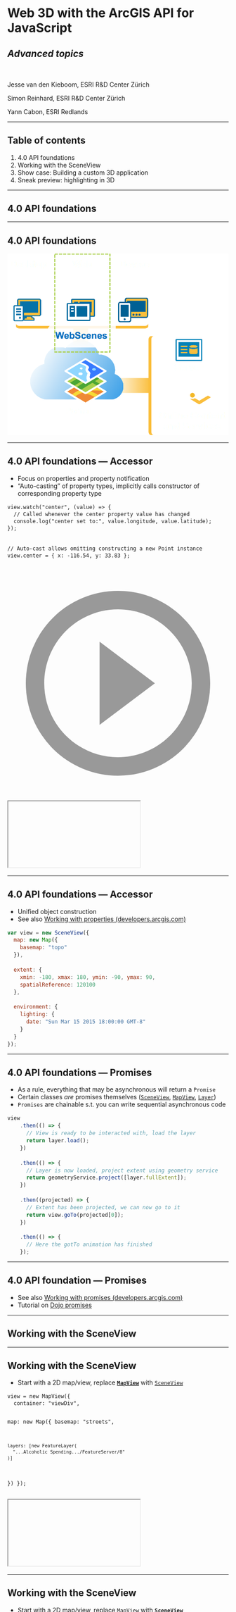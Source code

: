 <!-- .slide: data-background="images/title.png" -->

<div style="margin-top: 300px"/>

# Web 3D with the ArcGIS API for JavaScript
## _Advanced topics_

<br>

Jesse van den Kieboom, ESRI R&amp;D Center Zürich

Simon Reinhard, ESRI R&amp;D Center Zürich

Yann Cabon, ESRI Redlands

---

<!-- .slide: data-background="images/bg-4.png" -->

## Table of contents

1. 4.0 API foundations
1. Working with the SceneView
1. Show case: Building a custom 3D application
1. Sneak preview: highlighting in 3D

---

<!-- .slide: data-background="images/bg-4.png" -->

## 4.0 API foundations

---

<!-- .slide: data-background="images/bg-6.png" -->

## 4.0 API foundations

<img src="./images/platform.png" style="max-height: 500px"/>

---

<!-- .slide: data-background="images/bg-6.png" -->

## 4.0 API foundations &mdash; Accessor

- Focus on properties and property notification
- “Auto-casting” of property types, implicitly calls constructor of corresponding
  property type

<div class="twos">
  <div class="snippet">
  <pre><code class="lang-js hljs javascript">view.watch("center", (value) => {
  // Called whenever the center property value has changed
  console.log("center set to:", value.longitude, value.latitude);
});

// Auto-cast allows omitting constructing a new Point instance
view.center = {
  x: -116.54,
  y: 33.83
};</code></pre>
  <svg data-play-frame="frame-auto-cast" class="play-code" viewBox="0 0 24 24"><path fill="#999" d="M12,20.14C7.59,20.14 4,16.55 4,12.14C4,7.73 7.59,4.14 12,4.14C16.41,4.14 20,7.73 20,12.14C20,16.55 16.41,20.14 12,20.14M12,2.14A10,10 0 0,0 2,12.14A10,10 0 0,0 12,22.14A10,10 0 0,0 22,12.14C22,6.61 17.5,2.14 12,2.14M10,16.64L16,12.14L10,7.64V16.64Z" /></svg>
  </div>
  <div class="snippet-preview">
    <iframe id="frame-auto-cast" data-src="./snippets/auto-cast.html"></iframe>
  </div>
</div>

---

<!-- .slide: data-background="images/bg-6.png" -->

## 4.0 API foundations &mdash; Accessor

- Unified object construction
- See also [Working with properties (developers.arcgis.com)](https://developers.arcgis.com/javascript/beta/guide/working-with-props/index.html)

```js
var view = new SceneView({
  map: new Map({
    basemap: "topo"
  }),

  extent: {
    xmin: -180, xmax: 180, ymin: -90, ymax: 90,
    spatialReference: 120100
  },

  environment: {
    lighting: {
      date: "Sun Mar 15 2015 18:00:00 GMT-8"
    }
  }
});
```

---

<!-- .slide: data-background="images/bg-6.png" -->

## 4.0 API foundations &mdash; Promises

- As a rule, everything that may be asynchronous will return a `Promise`
- Certain classes _are_ promises themselves ([`SceneView`](https://developers.arcgis.com/javascript/beta/api-reference/esri-views-SceneView.html), [`MapView`](https://developers.arcgis.com/javascript/beta/api-reference/esri-views-MapView.html), [`Layer`](https://developers.arcgis.com/javascript/beta/api-reference/esri-layers-Layer.html))
- `Promises` are chainable s.t. you can write sequential asynchronous code

```js
view
    .then(() => {
      // View is ready to be interacted with, load the layer
      return layer.load();
    })

    .then(() => {
      // Layer is now loaded, project extent using geometry service
      return geometryService.project([layer.fullExtent]);
    })

    .then((projected) => {
      // Extent has been projected, we can now go to it
      return view.goTo(projected[0]);
    })

    .then(() => {
      // Here the gotTo animation has finished
    });
```

---

<!-- .slide: data-background="images/bg-6.png" -->

## 4.0 API foundation &mdash; Promises

- See also [Working with promises (developers.arcgis.com)](https://developers.arcgis.com/javascript/beta/guide/working-with-promises/index.html)
- Tutorial on [Dojo promises](http://dojotoolkit.org/documentation/tutorials/1.10/promises/index.html)

---

<!-- .slide: data-background="images/bg-4.png" -->

## Working with the SceneView

---

<!-- .slide: data-background="images/bg-6.png" -->

## Working with the SceneView

- Start with a 2D map/view, replace **[`MapView`](https://developers.arcgis.com/javascript/beta/api-reference/esri-views-MapView.html)** with [`SceneView`](https://developers.arcgis.com/javascript/beta/api-reference/esri-views-SceneView.html)

<div class="twos">
  <div class="snippet">
  <pre><code class="lang-js hljs javascript">view = new MapView({
  container: "viewDiv",

  map: new Map({
    basemap: "streets",

    layers: [new FeatureLayer(
      "...Alcoholic Spending.../FeatureServer/0"
    )]
  })
});</code></pre>
  </div>
  <div class="snippet-preview">
    <iframe data-src="./snippets/setup-3d-view-mapview.html"></iframe>
  </div>
</div>

---

<!-- .slide: data-background="images/bg-6.png" -->

## Working with the SceneView

- Start with a 2D map/view, replace [`MapView`](https://developers.arcgis.com/javascript/beta/api-reference/esri-views-MapView.html) with **[`SceneView`](https://developers.arcgis.com/javascript/beta/api-reference/esri-views-SceneView.html)**

<div class="twos">
  <div class="snippet">
  <pre><code class="lang-js hljs javascript">view = new SceneView({
  container: "viewDiv",

  map: new Map({
    basemap: "streets",

    layers: [new FeatureLayer(
      "...Alcoholic Spending.../FeatureServer/0"
    )]
  })
});</code></pre>
  </div>
  <div class="snippet-preview">
    <iframe data-src="./snippets/setup-3d-view-sceneview.html"></iframe>
  </div>
</div>

---

<!-- .slide: data-background="images/bg-6.png" -->

## Working with the SceneView

- Unified 2D and 3D data model (the [`Map`](https://developers.arcgis.com/javascript/beta/api-reference/esri-Map.html)), [`Layer`](https://developers.arcgis.com/javascript/beta/api-reference/esri-layers-Layer.html), [`Renderer`](https://developers.arcgis.com/javascript/beta/api-reference/esri-renderers-Renderer.html) and [`Symbol`](https://developers.arcgis.com/javascript/beta/api-reference/esri-symbols-Symbol.html)
- Common [`View`](https://developers.arcgis.com/javascript/beta/api-reference/esri-views-View.html) subclass between 2D and 3D
- Makes it easy (boring!) to transition to 3D
- However, to exploit 3D, you need to learn certain 3D concepts

---

<!-- .slide: data-background="images/bg-6.png" -->

## Working with the [`SceneView`](https://developers.arcgis.com/javascript/beta/api-reference/esri-views-SceneView.html)

```ts
class SceneView {
  // Camera specifies the view
  camera: Camera;

  // Previously called animateTo in beta3
  goTo(...);
  
  // Settings that affect constraints (e.g. navigation constraints)
  constraints: SceneViewConstraints;

  // Padding on the view
  padding: { top: number, right: number, bottom: number, left: number };

  // Quality profile (upcoming in 4.0 (not in beta3))
  qualityProfile: string;

  // Converting coordinate systems
  toScreen(mapPoint: Point): ScreenPoint;
  toMap(screenPoint: ScreenPoint): Point;
}
```

---

<!-- .slide: data-background="images/bg-6.png" -->

## Working with the [`SceneView`](https://developers.arcgis.com/javascript/beta/api-reference/esri-views-SceneView.html) &mdash; [`esri/Camera`](https://developers.arcgis.com/javascript/beta/api-reference/esri-Camera.html)

- Primary specification of the view is the [`Camera`](https://developers.arcgis.com/javascript/beta/api-reference/esri-Camera.html)

```ts
class Camera {
  // The position of the camera eye in 3D space (`x`, `y` + `z` elevation)
  position: Point;

  // The heading angle (towards north in degrees, [0, 360]°)
  heading: number;

  // The tilt angle ([0, 180]°, with 0° straight down, 90° horizontal)
  tilt: number;
}
```

---

<!-- .slide: data-background="images/bg-6.png" -->

## Working with the [`SceneView`](https://developers.arcgis.com/javascript/beta/api-reference/esri-views-SceneView.html) &mdash; [`esri/Camera`](https://developers.arcgis.com/javascript/beta/api-reference/esri-Camera.html)

- [`SceneView.camera`](https://developers.arcgis.com/javascript/beta/api-reference/esri-views-SceneView.html#camera) is a **value** object

<div class="twos">
  <div class="snippet">
  <pre><code class="lang-js hljs javascript">var camera = view.camera;

// Increment the heading of the camera by 5 degrees
camera.heading += 5;

// Set the modified camera on the view
view.camera = camera;</code></pre>
  <svg data-play-frame="frame-heading-increment" class="play-code" viewBox="0 0 24 24"><path fill="#999" d="M12,20.14C7.59,20.14 4,16.55 4,12.14C4,7.73 7.59,4.14 12,4.14C16.41,4.14 20,7.73 20,12.14C20,16.55 16.41,20.14 12,20.14M12,2.14A10,10 0 0,0 2,12.14A10,10 0 0,0 12,22.14A10,10 0 0,0 22,12.14C22,6.61 17.5,2.14 12,2.14M10,16.64L16,12.14L10,7.64V16.64Z" /></svg>
  </div>
  <div class="snippet-preview">
    <iframe id="frame-heading-increment" data-src="./snippets/setup-3d-view-camera-heading-increment.html"></iframe>
  </div>
</div>

---

<!-- .slide: data-background="images/bg-6.png" -->

## Working with the [`SceneView`](https://developers.arcgis.com/javascript/beta/api-reference/esri-views-SceneView.html) &mdash; [`goTo`](https://developers.arcgis.com/javascript/beta/api-reference/esri-views-SceneView.html#animateTo)

- `goTo(target[, options])`
- Simple interface to go to a specific view
- Animates by default, can be disabled in options `{ animate: false }`
- Returns a `Promise` which resolves when the animation has finished<br><br>
- A number of diffent targets are supported: `Camera`, `Geometry`, `Geometry[]`, `Graphic`, `Graphic[]`
- Besides target, allows specifying desired `scale`, `position`, `heading` and `tilt`

---

<!-- .slide: data-background="images/bg-6.png" -->

## Working with the [`SceneView`](https://developers.arcgis.com/javascript/beta/api-reference/esri-views-SceneView.html) &mdash; [`goTo`](https://developers.arcgis.com/javascript/beta/api-reference/esri-views-SceneView.html#animateTo)

- Rotate the view to closest multiple of 30°

<div class="twos">
  <div class="snippet">
  <pre><code class="lang-js hljs javascript">var h = view.camera.heading;

// Set the heading of the view to
// the closest multiple of 30 degrees
var heading = Math.floor(h / 30) * 30 + 30;

// go to heading preserves view.center
view.goTo({
  heading: heading
});
</code></pre>
  <svg data-play-frame="frame-goto-heading" class="play-code" viewBox="0 0 24 24"><path fill="#999" d="M12,20.14C7.59,20.14 4,16.55 4,12.14C4,7.73 7.59,4.14 12,4.14C16.41,4.14 20,7.73 20,12.14C20,16.55 16.41,20.14 12,20.14M12,2.14A10,10 0 0,0 2,12.14A10,10 0 0,0 12,22.14A10,10 0 0,0 22,12.14C22,6.61 17.5,2.14 12,2.14M10,16.64L16,12.14L10,7.64V16.64Z" /></svg>
  </div>
  <div class="snippet-preview">
    <iframe id="frame-goto-heading" data-src="./snippets/setup-3d-view-goto-heading.html"></iframe>
  </div>
</div>

---

<!-- .slide: data-background="images/bg-6.png" -->

## Working with the [`SceneView`](https://developers.arcgis.com/javascript/beta/api-reference/esri-views-SceneView.html) &mdash; [`goTo`](https://developers.arcgis.com/javascript/beta/api-reference/esri-views-SceneView.html#animateTo)

- Rotate the **camera!** to closest multiple of 30°

<div class="twos">
  <div class="snippet">
  <pre><code class="lang-js hljs javascript">var h = view.camera.heading;

// Set the heading of the view to
// the closest multiple of 30 degrees
var heading = Math.floor(h / 30) * 30 + 30;

// go to heading while preserving camera position
view.goTo({
  position: view.camera.position,
  heading: heading
});
</code></pre>
  <svg data-play-frame="frame-goto-heading-position" class="play-code" viewBox="0 0 24 24"><path fill="#999" d="M12,20.14C7.59,20.14 4,16.55 4,12.14C4,7.73 7.59,4.14 12,4.14C16.41,4.14 20,7.73 20,12.14C20,16.55 16.41,20.14 12,20.14M12,2.14A10,10 0 0,0 2,12.14A10,10 0 0,0 12,22.14A10,10 0 0,0 22,12.14C22,6.61 17.5,2.14 12,2.14M10,16.64L16,12.14L10,7.64V16.64Z" /></svg>
  </div>
  <div class="snippet-preview">
    <iframe id="frame-goto-heading-position" data-src="./snippets/setup-3d-view-goto-heading-position.html"></iframe>
  </div>
</div>

---

<!-- .slide: data-background="images/bg-6.png" -->

## Working with the [`SceneView`](https://developers.arcgis.com/javascript/beta/api-reference/esri-views-SceneView.html) &mdash; [`goTo`](https://developers.arcgis.com/javascript/beta/api-reference/esri-views-SceneView.html#animatoTo)

- View a set of graphics at a certain scale, heading and tilt

<div class="twos">
  <div class="snippet">
  <pre><code class="lang-js hljs javascript">// Specify the target, as well as
// additional settings to further define the view
view.goTo({

  // The target is a set of graphics which should be
  // brought into view
  target: view.graphics

  // Additionally, set at which scale, heading and tilt
  // these graphics should be viewed
  scale: 5000,
  heading: 30,
  tilt: 60

});
</code></pre>
  <svg data-play-frame="frame-goto-graphics" class="play-code" viewBox="0 0 24 24"><path fill="#999" d="M12,20.14C7.59,20.14 4,16.55 4,12.14C4,7.73 7.59,4.14 12,4.14C16.41,4.14 20,7.73 20,12.14C20,16.55 16.41,20.14 12,20.14M12,2.14A10,10 0 0,0 2,12.14A10,10 0 0,0 12,22.14A10,10 0 0,0 22,12.14C22,6.61 17.5,2.14 12,2.14M10,16.64L16,12.14L10,7.64V16.64Z" /></svg>
  </div>
  <div class="snippet-preview">
    <iframe id="frame-goto-graphics" data-src="./snippets/setup-3d-view-goto-graphics.html"></iframe>
  </div>
</div>

---

<!-- .slide: data-background="images/bg-6.png" -->

## Working with the [`SceneView`](https://developers.arcgis.com/javascript/beta/api-reference/esri-views-SceneView.html) &mdash; [`goTo`](https://developers.arcgis.com/javascript/beta/api-reference/esri-views-SceneView.html#animateTo)

- User defined continuous animations

<div class="twos">
  <div class="snippet">
  <pre><code class="lang-js hljs javascript">var scale = view.scale;
var center = view.center.clone();

Scheduler.addFrameTask({
  update: function(ev) {
    var pt = new Point({
      x: center.longitude + ev.spendInTask / 1000 * 20,
      y: center.latitude
    });

    view.goTo({
      target: pt,
      scale: scale
    });
  }
});
</code></pre>
  <svg data-play-frame="frame-goto-custom" class="play-code" viewBox="0 0 24 24"><path fill="#999" d="M12,20.14C7.59,20.14 4,16.55 4,12.14C4,7.73 7.59,4.14 12,4.14C16.41,4.14 20,7.73 20,12.14C20,16.55 16.41,20.14 12,20.14M12,2.14A10,10 0 0,0 2,12.14A10,10 0 0,0 12,22.14A10,10 0 0,0 22,12.14C22,6.61 17.5,2.14 12,2.14M10,16.64L16,12.14L10,7.64V16.64Z" /></svg>
  </div>
  <div class="snippet-preview">
    <iframe id="frame-goto-custom" data-src="./snippets/setup-3d-view-goto-custom.html"></iframe>
  </div>
</div>

---

<!-- .slide: data-background="images/bg-6.png" -->

## Working with the [`SceneView`](https://developers.arcgis.com/javascript/beta/api-reference/esri-views-SceneView.html) &mdash; [`altitude`](https://developers.arcgis.com/javascript/beta/api-reference/esri-views-SceneView.html#constraints)

<div class="twos">
  <div class="snippet">
  <pre><code class="lang-js hljs javascript">// The minimum and maximum allowed
// altitude (camera.position.z) of the camera.
view.constraints.altitude = {
  min: 100000,
  max: 100000000
};
</code></pre>
  <svg data-play-frame="frame-constraints-altitude" class="play-code" viewBox="0 0 24 24"><path fill="#999" d="M12,20.14C7.59,20.14 4,16.55 4,12.14C4,7.73 7.59,4.14 12,4.14C16.41,4.14 20,7.73 20,12.14C20,16.55 16.41,20.14 12,20.14M12,2.14A10,10 0 0,0 2,12.14A10,10 0 0,0 12,22.14A10,10 0 0,0 22,12.14C22,6.61 17.5,2.14 12,2.14M10,16.64L16,12.14L10,7.64V16.64Z" /></svg>
  </div>
  <div class="snippet-preview">
    <iframe id="frame-constraints-altitude" data-src="./snippets/setup-3d-view-constraints-altitude.html"></iframe>
  </div>
</div>

---

<!-- .slide: data-background="images/bg-6.png" -->

## Working with the [`SceneView`](https://developers.arcgis.com/javascript/beta/api-reference/esri-views-SceneView.html) &mdash; [`clipDistance`](https://developers.arcgis.com/javascript/beta/api-reference/esri-views-SceneView.html#constraints)

- `clipDistance` directly sets the WebGL clipping near and far planes
- May be used when automatic determination of clipping planes is insufficient

<div class="twos">
  <div class="snippet">
  <pre><code class="lang-js hljs javascript">// Set the clip distance near/far
// clipping planes to override the default
// clipping plane heuristics
view.constraints.clipDistance = {
  near: 55000,
  far: 550000000
};
</code></pre>
  <svg data-play-frame="frame-constraints-clip-distance" class="play-code" viewBox="0 0 24 24"><path fill="#999" d="M12,20.14C7.59,20.14 4,16.55 4,12.14C4,7.73 7.59,4.14 12,4.14C16.41,4.14 20,7.73 20,12.14C20,16.55 16.41,20.14 12,20.14M12,2.14A10,10 0 0,0 2,12.14A10,10 0 0,0 12,22.14A10,10 0 0,0 22,12.14C22,6.61 17.5,2.14 12,2.14M10,16.64L16,12.14L10,7.64V16.64Z" /></svg>
  </div>
  <div class="snippet-preview">
    <iframe id="frame-constraints-clip-distance" data-src="./snippets/setup-3d-view-constraints-clip-distance.html"></iframe>
  </div>
</div>

---

<!-- .slide: data-background="images/bg-6.png" -->

## Working with the [`SceneView`](https://developers.arcgis.com/javascript/beta/api-reference/esri-views-SceneView.html) &mdash; [`padding`](https://developers.arcgis.com/javascript/beta/api-reference/esri-views-SceneView.html#padding)

- Can be used to focus on a subsection of the view
- Primarily affects ui and navigation

<div class="twos">
  <div class="snippet">
  <pre><code class="lang-js hljs javascript">// Set the padding to account
// for the space taken up by the sidebar and header
view.padding = {
  top: 30,
  left: 150
};
</code></pre>
  <svg data-play-frame="frame-padding" class="play-code" viewBox="0 0 24 24"><path fill="#999" d="M12,20.14C7.59,20.14 4,16.55 4,12.14C4,7.73 7.59,4.14 12,4.14C16.41,4.14 20,7.73 20,12.14C20,16.55 16.41,20.14 12,20.14M12,2.14A10,10 0 0,0 2,12.14A10,10 0 0,0 12,22.14A10,10 0 0,0 22,12.14C22,6.61 17.5,2.14 12,2.14M10,16.64L16,12.14L10,7.64V16.64Z" /></svg>
  </div>
  <div class="snippet-preview">
    <iframe id="frame-padding" data-src="./snippets/setup-3d-view-padding.html"></iframe>
  </div>
</div>

---

<!-- .slide: data-background="images/bg-6.png" -->

## Working with the [`SceneView`](https://developers.arcgis.com/javascript/beta/api-reference/esri-views-SceneView.html) &mdash; qualityProfile

- New in 4.0 (not in beta3)
- Affects: Map resolution, scene level detail, anti-aliasing
- Introduced to increase performance on certain platforms
- Defaults to `"low"` for Safari and IE11, `"high"` anywhere else

---

<!-- .slide: data-background="images/bg-6.png" -->

## Working with the [`SceneView`](https://developers.arcgis.com/javascript/beta/api-reference/esri-views-SceneView.html) &mdash; qualityProfile

<div class="twos">
  <div class="snippet">
  <pre><code class="lang-js hljs javascript">
var map = new Map({
  basemap: "hybrid"
});

viewHigh = new SceneView({
  map: map,
  qualityProfile: "high"
});

viewLow = new SceneView({
  map: map,
  qualityProfile: "low"
});
</code></pre>
  </div>
  <div class="snippet-preview">
    <iframe id="frame-quality-profile" data-src="./snippets/setup-3d-view-quality-profile.html"></iframe>
  </div>
</div>

---

<!-- .slide: data-background="images/bg-6.png" -->

## Working with the [`SceneView`](https://developers.arcgis.com/javascript/beta/api-reference/esri-views-SceneView.html) &mdash; [`toMap`](https://developers.arcgis.com/javascript/beta/api-reference/esri-views-SceneView.html#toMap)/[`toScreen`](https://developers.arcgis.com/javascript/beta/api-reference/esri-views-SceneView.html#toScreen)

<div class="twos">
  <div class="snippet">
  <pre><code class="lang-js hljs javascript">view = new SceneView({
  map: new Map({
    basemap: "satellite"
  })
});

for (var x = 1; x <= 2; x++) {
  for (var y = 1; y <= 2; y++) {
    var px = x &lowast; (view.width / 3);
    var py = y &lowast; (view.height / 3);

    view.graphics.add(view.toMap(px, py), symbol);
  }
}

view.watch("camera", () => {
  console.log(view.graphics.map((graphic) => {
    var pt = view.toScreen(graphic.geometry);

    return "[" + pt.x + ", " + pt.y + "]";
  }).join(", "));
});
</code></pre>
  <svg data-play-frame="frame-to-map" class="play-code" viewBox="0 0 24 24"><path fill="#999" d="M12,20.14C7.59,20.14 4,16.55 4,12.14C4,7.73 7.59,4.14 12,4.14C16.41,4.14 20,7.73 20,12.14C20,16.55 16.41,20.14 12,20.14M12,2.14A10,10 0 0,0 2,12.14A10,10 0 0,0 12,22.14A10,10 0 0,0 22,12.14C22,6.61 17.5,2.14 12,2.14M10,16.64L16,12.14L10,7.64V16.64Z" /></svg>
  </div>
  <div class="snippet-preview">
    <iframe id="frame-to-map" data-src="./snippets/setup-3d-view-to-map.html"></iframe>
  </div>
</div>

---

<!-- .slide: data-background="images/bg-4.png" -->

## Show case: Building a custom 3D application

---

<!-- .slide: data-background="images/bg-6.png" -->

## Show case: Building a custom 3D application

- Showing combination of various features of the API
  - Query task to query features
  - Geometry engine to process geometry
  - Custom graphics layer to automatically generate graphics in a region

  - New: Integrated external webgl rendering

---

<!-- .slide: data-background="images/bg-6.png" -->

## Show case: Building a custom 3D application

- External webgl renderering
  - Enrich your 3D application using customized rendering
  - Enhanced visualization beyond the capabilities of the (current) API
  - Rendering of custom data

```ts
module externalRenderers {
  add(view: SceneView, renderer: ExternalRenderer);
  remove(view: SceneView, renderer: ExternalRenderer);

  toRenderCoordinates(view: SceneView, src: number[], srcStart: number, dest: number[], destStart: number, count: number);
  fromRenderCoordinates(view: SceneView, src: number[], srcStart: number, dest: number[], destStart: number, count: number);

  requestRender(view: SceneView);
}
```

---

<!-- .slide: data-background="images/bg-6.png" -->

## Show case: Building a custom 3D application

```ts
interface ExternalRenderer {
  setup?(context: RenderContext): void;
  dispose?(context: RenderContext): void;

  render?(context: RenderContext): void;
  renderTransparent?(context: RenderContext): void;
}

interface RenderContext {
  gl: WebGLRenderingContext;

  camera: {
    eye: number[];
    center: number[];
    up: number[];
  };

  sunLight: {
    direction: number[];
    diffuse: { color: number[]; intensity; number };
    ambient: { color: number[]; intensity; number };
  };
}
```

---

<!-- .slide: data-background="images/bg-6.png" -->

## Show case: Building a custom 3D application

<br><br><br><br>
**Demo time!**

---

<!-- .slide: data-background="images/bg-6.png" -->

## Show case: Building a custom 3D application

- Steps
  1. Getting the lake outline data
  1. Preparing the data for rendering
  1. Integrating threejs to render custom geometries
  1. Bonus: rendering the forest

---

<!-- .slide: data-background="images/bg-6.png" -->

## Show case: Building a custom 3D application

- Step 1: getting the data
- Use [`QueryTask`](https://developers.arcgis.com/javascript/beta/api-reference/esri-tasks-QueryTask.html) and [`Query`](https://developers.arcgis.com/javascript/beta/api-reference/esri-tasks-support-Query.html) to query the lake contour from a `FeatureServer`

```js
var task = new QueryTask({
  url: ".../Public/Lakes/FeatureServer/1"
});

var query = new Query();

query.returnGeometry = true;
query.where = "NAME='Clifton Forge Reservoir'";
query.outSpatialReference = view.spatialReference;

task.execute(query).then(results => {
  var polygon = results.features[0].geometry;
});
```

---

<!-- .slide: data-background="images/bg-6.png" -->

## Show case: Building a custom 3D application

- Step 2: preparing the polygon for rendering
- To nicely align with terrain, need to first tesselate polygon into triangles

<img src="./images/lake-outline.svg"/>

---

<!-- .slide: data-background="images/bg-6.png" -->

## Show case: Building a custom 3D application

- Step 2: preparing the polygon for rendering
- To nicely align with terrain, need to first tesselate polygon into triangles

<img src="./images/lake-outline-grid.svg"/>

---

<!-- .slide: data-background="images/bg-6.png" -->

## Show case: Building a custom 3D application

- Step 2: preparing the polygon for rendering
- To nicely align with terrain, need to first tesselate polygon into triangles
- Determine if cell is completely inside or outside using [`polygon.contains(pt)`](https://developers.arcgis.com/javascript/beta/api-reference/esri-geometry-Polygon.html#contains)
- If not, then compute triangles for the area of the cell covered by the polygon

<img src="./images/lake-outline-partial.svg"/>

How?

---

<!-- .slide: data-background="images/bg-6.png" -->

## Show case: Building a custom 3D application

- Step 2: preparing the polygon for rendering

<br>
[`esri/geometry/geometryEngine`](https://developers.arcgis.com/javascript/beta/api-reference/esri-geometry-geometryEngine.html)!!
<br><br>

- Idea: use [`geometryEngine.intersect(polygon, cell): Polygon`](https://developers.arcgis.com/javascript/beta/api-reference/esri-geometry-geometryEngine.html#intersect)

<img src="./images/lake-outline-intersected.svg"/>

---

<!-- .slide: data-background="images/bg-6.png" -->

## Show case: Building a custom 3D application

- Step 2: preparing the polygon for rendering
- Then, triangulate polygon, e.g. with [earcut](https://github.com/mapbox/earcut)
- Finally, use `externalRenderers.toRenderCoordinates` to transform coordinates from the view spatial reference to the internal rendering coordinates

<img src="./images/lake-outline-tesselated.svg"/>

---

<!-- .slide: data-background="images/bg-6.png" -->

## Show case: Building a custom 3D application

- Step 2: preparing the polygon for rendering

<img height="500px" src="./images/lake-tesselated.png"/>

---

<!-- .slide: data-background="images/bg-6.png" -->

## Show case: Building a custom 3D application

- Step 3: Integrating the external renderer

- We use [threejs](http://threejs.org) in this demo (http://threejs.org)
  - Popular, easy to use middleware library for webgl rendering
- What we need:
  1. Setting up the threejs camera
  1. Setting up the threejs lighting
  1. Rendering our custom visualizations

---

<!-- .slide: data-background="images/bg-6.png" -->

## Show case: Building a custom 3D application

- Step 3.1: Setting up the threejs camera
- threejs uses a very similar camera definition, easy to setup

```js
render(ctx: RenderContext) {
  var threeCam = new THREE.PerspectiveCamera();
  var c = ctx.camera;

  threeCam.projectionMatrix.fromArray(c.projectionMatrix);

  threeCam.position.set(c.eye[0], c.eye[1], c.eye[2]);
  threeCam.up.set(c.up[0], c.up[1], c.up[2]);

  threeCam.lookAt(new THREE.Vector3(c.center[0], c.center[1], c.center[2]));
}
```

---

<!-- .slide: data-background="images/bg-6.png" -->

## Show case: Building a custom 3D application

- Step 3.1: Setting up the threejs camera
- Simple enough, but there is a problem: numeric precision
  - Rendering is done in world (meter) coordinate system
  - Absolute coordinates get very large, but relative distances are very small
  - WebGL coordinates are 32 bits floating point numbers, hence: poor precision<br><br>
  - Solution: local origins

---

<!-- .slide: data-background="images/bg-6.png" -->

## Show case: Building a custom 3D application

- Step 3.1: Setting up the threejs camera
- Local origins
  - Pick some new origin close to your geometry to be rendered (e.g. center)
  - Store coordinates relative to this origin
  - When rendering, offset the camera to be at this new origin and render

```js
render(ctx: RenderContext) {
  var threeCam = new THREE.PerspectiveCamera();
  var c = ctx.camera;

  var o = this.localOrigin;

  threeCam.projectionMatrix.fromArray(c.projectionMatrix);

  threeCam.position.set(c.eye[0] - o[0], c.eye[1] - o[1], c.eye[2] - o[2]);
  threeCam.up.set(c.up[0], c.up[1], c.up[2]);

  threeCam.lookAt(new THREE.Vector3(c.center[0] - o[0], c.center[1] - o[1], c.center[2] - o[2]));
}
```

---

<!-- .slide: data-background="images/bg-6.png" -->

## Show case: Building a custom 3D application

- Step 3.2: Setting up the threejs lighting
- Basic threejs lighting model similar to our lighting model
- Directional sun based lighting, ambient and diffuse colors

```js
render(ctx: RenderContext) {
  var direction = ctx.sunLight.direction;
  var diffuse = ctx.sunLight.diffuse;

  this.directionalLight.color.setRGB(diffuse.color[0], diffuse.color[1], diffuse.color[2]);
  this.directionalLight.intensity = diffuse.intensity;
  this.directionalLight.position.set(direction[0], direction[1], direction[2]);

  var ambient = context.sunLight.ambient;
  this.ambientLight.color.setRGB(ambient.color[0], ambient.color[1], ambient.color[2]);
  this.ambientLight.intensity = ambient.intensity;
}
```

---

<!-- .slide: data-background="images/bg-6.png" -->

## Show case: Building a custom 3D application

- Step 3.3: Render!

```js
render(ctx: RenderContext) {
  this.threeRenderer.render(this.threeScene, this.threeCamera);
}
```

---

<!-- .slide: data-background="images/bg-6.png" -->

## Show case: Building a custom 3D application

- Step 4: Bonus, rendering the forest
- Use [`geometryEngine.buffer`](https://developers.arcgis.com/javascript/beta/api-reference/esri-geometry-geometryEngine.html#buffer) to generate a ring around the shore of the lake
- Use [`geometryEngine.densify`](https://developers.arcgis.com/javascript/beta/api-reference/esri-geometry-geometryEngine.html#densify) to get regularly spaced points around the shore
- [`GraphicsLayer`](https://developers.arcgis.com/javascript/beta/api-reference/esri-layers-GraphicsLayer.html) subclass to generate trees at vertices of polygon

<img src="./images/lake-outline-forest.svg"/>

---

<!-- .slide: data-background="images/bg-6.png" -->

## Show case: Building a custom 3D application &mdash; Summary

- Excited to see your ideas for customized 3D application rendering
- External rendering will be made available in 4.0 as a lab (for you to experiment with)
- We are planning to release helper utilities for integrating popular libraries
such as threejs on github.com/ESRI

<img height="300px" src="./images/external-rendering.png"/>

---

<!-- .slide: data-background="images/bg-4.png" -->

## Sneak preview: highlighting in 3D

---

<!-- .slide: data-background="images/bg-6.png" -->

## Sneak preview: highlighting in 3D

- API for highlighting features, graphics, objects, buildings, etc.
- May be used for selection, highlighting feature for which popup is shown, etc.
- **NOTE**: this is a preview, target is > 4.0

```ts
class LayerView {
  highlight(graphic | feature | query, highlightOptions);
}
```

---

<!-- .slide: data-background="images/bg-6.png" -->

## Sneak preview: highlighting in 3D

<br><br><br>

**Demo time!**

---

<!-- .slide: data-background="images/bg-4.png" -->

## Summary

- Get started with 3D GIS on the web, replace [`MapView`](https://developers.arcgis.com/javascript/beta/api-reference/esri-views-MapView.html) with [`SceneView`](https://developers.arcgis.com/javascript/beta/api-reference/esri-views-SceneView.html)!
- Let us know about your applications, ideas, questions, issues
- More technical details on how we render globe, atmosphere, etc: _An Insight into Esri's 3D Engine in the Browser_ (10:30, Mesquite C, Simon Reinhard)
- Visit us in the showcase area still today (3D GIS and JS)

---

<!-- .slide: data-background="images/end.png" -->

